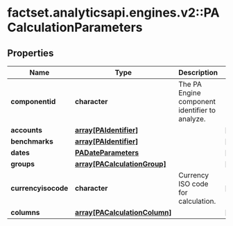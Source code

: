 # factset.analyticsapi.engines.v2::PACalculationParameters

## Properties
Name | Type | Description | Notes
------------ | ------------- | ------------- | -------------
**componentid** | **character** | The PA Engine component identifier to analyze. | 
**accounts** | [**array[PAIdentifier]**](PAIdentifier.md) |  | [optional] 
**benchmarks** | [**array[PAIdentifier]**](PAIdentifier.md) |  | [optional] 
**dates** | [**PADateParameters**](PADateParameters.md) |  | [optional] 
**groups** | [**array[PACalculationGroup]**](PACalculationGroup.md) |  | [optional] 
**currencyisocode** | **character** | Currency ISO code for calculation. | [optional] 
**columns** | [**array[PACalculationColumn]**](PACalculationColumn.md) |  | [optional] 



